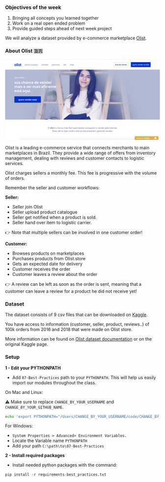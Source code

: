 ### Objectives of the week

1. Bringing all concepts you learned together
1. Work on a real open ended problem
1. Provide guided steps ahead of next week project

We will analyze a dataset provided by e-commerce marketplace [Olist](https://www.olist.com).

### About Olist 🇧🇷

![olist](https://raw.githubusercontent.com/lewagon/data-images/master/best-practices/olist.png)

Olist is a leading e-commerce service that connects merchants to main marketplaces in Brazil. They provide a wide range of offers from inventory management, dealing with reviews and customer contacts to logistic services.

Olist charges sellers a monthly fee. This fee is progressive with the volume of orders.

Remember the seller and customer workflows:

**Seller:**
- Seller join Olist
- Seller upload product catalogue
- Seller get notified when a product is sold.
- Seller hand over item to logistic carrier.

👉 Note that multiple sellers can be involved in one customer order!

**Customer:**
- Browses products on marketplaces
- Purchases products from Olist.store
- Gets an expected date for delivery
- Customer receives the order
- Customer leaves a review about the order

👉 A review can be left as soon as the order is sent, meaning that a customer can leave a review for a product he did not receive yet!

### Dataset

The dataset consists of 9 csv files that can be downloaded on [Kaggle](https://www.kaggle.com/olistbr/brazilian-ecommerce).

You have access to information (customer, seller, product, reviews..) of 100k orders from 2016 and 2018 that were made on Olist store.

More information can be found on [Olist dataset documentation](https://github.com/lewagon/data-challenges/tree/master/07-Best-Practices/data) or on the original Kaggle page.


### Setup

**1 - Edit your PYTHONPATH**

- Add `07-Best-Practices` path to your `PYTHONPATH`. This will help us easily import our modules throughout the class.

On Mac and Linux:


⚠️ Make sure to replace `CHANGE_BY_YOUR_USERNAME` and `CHANGE_BY_YOUR_GITHUB_NAME`.
```bash
echo 'export PYTHONPATH="/Users/CHANGE_BY_YOUR_USERNAME/code/CHANGE_BY_YOUR_GITHUB_NAME/data-challenges/07-Best-Practices:$PYTHONPATH"' >> ~/.zshrc
```

For Windows:

- `System Properties > Advanced> Environment Variables.`
- Locate the Variable name `PYTHONPATH`
- Add your path `C:\path\to\07-Best-Practices`

**2 - Install required packages**

- Install needed python packages with the command:

```python
pip install -r requirements-best_practices.txt
```
